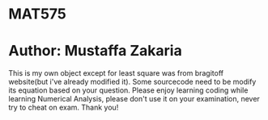 # MAT575
# Author: Mustaffa Zakaria
This is my own object except for least square was from bragitoff website(but i've already modified it).
Some sourcecode need to be modify its equation based on your question.
Please enjoy learning coding while learning Numerical Analysis, please don't use it on your examination, never try to cheat on exam.
Thank you!
